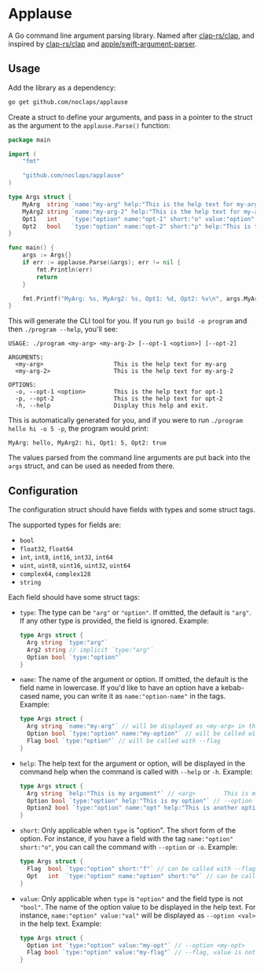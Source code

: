 # Applause

A Go command line argument parsing library. Named after [clap-rs/clap](https://github.com/clap-rs/clap), and inspired by [clap-rs/clap](https://github.com/clap-rs/clap) and [apple/swift-argument-parser](https://github.com/apple/swift-argument-parser).

## Usage

Add the library as a dependency:

```sh
go get github.com/noclaps/applause
```

Create a struct to define your arguments, and pass in a pointer to the struct as the argument to the `applause.Parse()` function:

```go
package main

import (
	"fmt"

	"github.com/noclaps/applause"
)

type Args struct {
	MyArg  string `name:"my-arg" help:"This is the help text for my-arg"`
	MyArg2 string `name:"my-arg-2" help:"This is the help text for my-arg-2"`
	Opt1   int    `type:"option" name:"opt-1" short:"o" value:"option" help:"This is the help text for opt-1"`
	Opt2   bool   `type:"option" name:"opt-2" short:"p" help:"This is the help text for opt-2"`
}

func main() {
	args := Args{}
	if err := applause.Parse(&args); err != nil {
		fmt.Println(err)
		return
	}

	fmt.Printf("MyArg: %s, MyArg2: %s, Opt1: %d, Opt2: %v\n", args.MyArg, args.MyArg2, args.Opt1, args.Opt2)
}
```

This will generate the CLI tool for you. If you run `go build -o program` and then `./program --help`, you'll see:

```
USAGE: ./program <my-arg> <my-arg-2> [--opt-1 <option>] [--opt-2]

ARGUMENTS:
  <my-arg>                    This is the help text for my-arg
  <my-arg-2>                  This is the help text for my-arg-2

OPTIONS:
  -o, --opt-1 <option>        This is the help text for opt-1
  -p, --opt-2                 This is the help text for opt-2
  -h, --help                  Display this help and exit.
```

This is automatically generated for you, and if you were to run `./program hello hi -o 5 -p`, the program would print:

```
MyArg: hello, MyArg2: hi, Opt1: 5, Opt2: true
```

The values parsed from the command line arguments are put back into the `args` struct, and can be used as needed from there.

## Configuration

The configuration struct should have fields with types and some struct tags.

The supported types for fields are:

- `bool`
- `float32`, `float64`
- `int`, `int8`, `int16`, `int32`, `int64`
- `uint`, `uint8`, `uint16`, `uint32`, `uint64`
- `complex64`, `complex128`
- `string`

Each field should have some struct tags:

- `type`: The type can be `"arg"` or `"option"`. If omitted, the default is `"arg"`. If any other type is provided, the field is ignored. Example:

  ```go
  type Args struct {
    Arg string `type:"arg"`
    Arg2 string // implicit `type:"arg"`
    Option bool `type:"option"`
  }
  ```

- `name`: The name of the argument or option. If omitted, the default is the field name in lowercase. If you'd like to have an option have a kebab-cased name, you can write it as `name:"option-name"` in the tags. Example:

  ```go
  type Args struct {
    Arg string `name:"my-arg"` // will be displayed as <my-arg> in the help text
    Option bool `type:"option" name:"my-option"` // will be called with --my-option
    Flag bool `type:"option"` // will be called with --flag
  }
  ```

- `help`: The help text for the argument or option, will be displayed in the command help when the command is called with `--help` or `-h`. Example:

  ```go
  type Args struct {
    Arg string `help:"This is my argument"` // <arg>        This is my argument
    Option bool `type:"option" help:"This is my option"` // --option        This is my option
    Option2 bool `type:"option" name:"opt" help:"This is another option"` // --opt        This is another option
  }
  ```

- `short`: Only applicable when `type` is "option". The short form of the option. For instance, if you have a field with the tag `name:"option" short:"o"`, you can call the command with `--option` or `-o`. Example:

  ```go
  type Args struct {
    Flag  bool `type:"option" short:"f"` // can be called with --flag or -f
    Opt   int  `type:"option" name:"option" short:"o"` // can be called with --option <opt> or -o <opt>
  }
  ```

- `value`: Only applicable when `type` is `"option"` and the field type is not `"bool"`. The name of the option value to be displayed in the help text. For instance, `name:"option" value:"val"` will be displayed as `--option <val>` in the help text. Example:

  ```go
  type Args struct {
    Option int `type:"option" value:"my-opt"` // --option <my-opt>
    Flag bool `type:"option" value:"my-flag"` // --flag, value is not applicable when the field type is "bool"
  }
  ```
